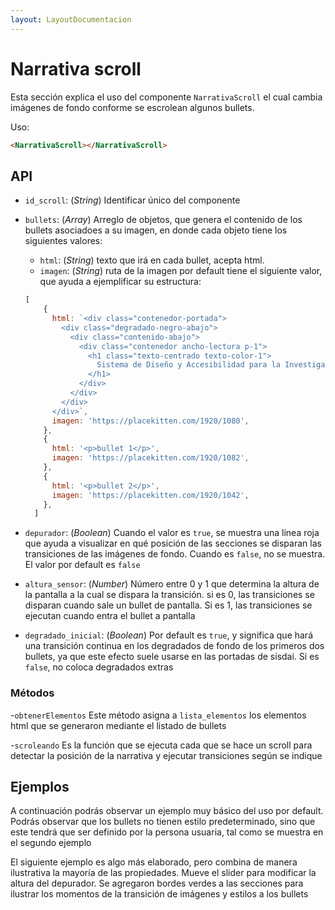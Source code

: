 ```yaml
---
layout: LayoutDocumentacion
---
```


# Narrativa scroll

Esta sección explica el uso del componente `NarrativaScroll` el cual cambia imágenes de fondo conforme se escrolean algunos bullets.

Uso:

```html
<NarrativaScroll></NarrativaScroll>
```

## API

- `id_scroll`: (_String_) Identificar único del componente
- `bullets`: (_Array_) Arreglo de objetos, que genera el contenido de los bullets asociadoes a su imagen, en donde cada objeto tiene los siguientes valores:
  - `html`: (_String_) texto que irá en cada bullet, acepta html.
  - `imagen`: (_String_) ruta de la imagen
  por default tiene el siguiente valor, que ayuda a ejemplificar su estructura:

  ```js
  [
      {
        html: `<div class="contenedor-portada">
          <div class="degradado-negro-abajo">
            <div class="contenido-abajo">
              <div class="contenedor ancho-lectura p-1">
                <h1 class="texto-centrado texto-color-1">
                  Sistema de Diseño y Accesibilidad para la Investigación
                </h1>
              </div>
            </div>
          </div>
        </div>`,
        imagen: 'https://placekitten.com/1920/1080',
      },
      {
        html: '<p>bullet 1</p>',
        imagen: 'https://placekitten.com/1920/1082',
      },
      {
        html: '<p>bullet 2</p>',
        imagen: 'https://placekitten.com/1920/1042',
      },
    ]
  ```  

- `depurador`: (_Boolean_) Cuando el valor es `true`, se muestra una línea roja que ayuda a visualizar en qué posición de las secciones se disparan las transiciones de las imágenes de fondo. Cuando es `false`, no se muestra. El valor por default es `false`
- `altura_sensor`: (_Number_) Número entre 0 y 1 que determina la altura de la pantalla a la cual se dispara la transición. si es 0, las transiciones se disparan cuando sale un bullet de pantalla. Si es 1, las transiciones se ejecutan cuando entra el bullet a pantalla

- `degradado_inicial`: (_Boolean_) Por default es `true`, y significa que hará una transición continua en los degradados de fondo de los primeros dos bullets, ya que este efecto suele usarse en las portadas de sisdai. Si es `false`, no coloca degradados extras

### Métodos

-`obtenerElementos` Este método asigna a `lista_elementos` los elementos html que se generaron mediante el listado de bullets

-`scroleando` Es la función que se ejecuta cada que se hace un scroll para detectar la posición de la narrativa y ejecutar transiciones según se indique

## Ejemplos

A continuación podrás observar un ejemplo muy básico del uso por default. Podrás observar que los bullets no tienen estilo predeterminado, sino que este tendrá que ser definido por la persona usuaria, tal como se muestra en el segundo ejemplo
<utils-ejemplo-doc ruta="narrativa-scroll/basico.vue"/>

El siguiente ejemplo es algo más elaborado, pero combina de manera ilustrativa la mayoría de las propiedades. Mueve el slider para modificar la altura del depurador. Se agregaron bordes verdes a las secciones para ilustrar los momentos de la transición de imágenes y estilos a los bullets
<utils-ejemplo-doc ruta="narrativa-scroll/ejemplo-elaborado.vue"/>
